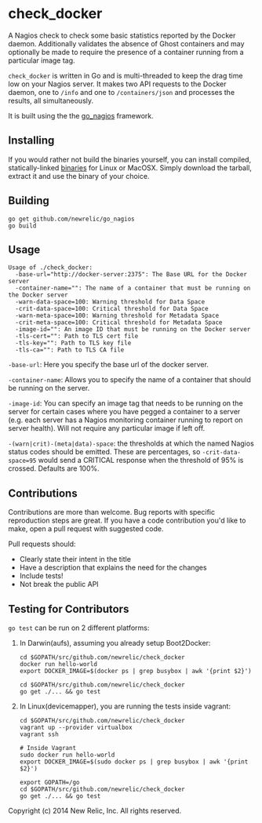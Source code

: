 check_docker
============

A Nagios check to check some basic statistics reported by the Docker daemon.
Additionally validates the absence of Ghost containers and may optionally
be made to require the presence of a container running from a particular image
tag.

`check_docker` is written in Go and is multi-threaded to keep the
drag time low on your Nagios server. It makes two API requests to the
Docker daemon, one to `/info` and one to `/containers/json`
and processes the results, all simultaneously.

It is built using the the
[go_nagios](http://github.com/newrelic/go_nagios)
framework.

Installing
----------
If you would rather not build the binaries yourself, you can install compiled,
statically-linked [binaries](https://github.com/newrelic/check_docker/releases)
for Linux or MacOSX. Simply download the tarball, extract it and use the binary
of your choice.

Building
--------
```
go get github.com/newrelic/go_nagios
go build
```

Usage
-----
```
Usage of ./check_docker:
  -base-url="http://docker-server:2375": The Base URL for the Docker server
  -container-name="": The name of a container that must be running on the Docker server
  -warn-data-space=100: Warning threshold for Data Space
  -crit-data-space=100: Critical threshold for Data Space
  -warn-meta-space=100: Warning threshold for Metadata Space
  -crit-meta-space=100: Critical threshold for Metadata Space
  -image-id="": An image ID that must be running on the Docker server
  -tls-cert="": Path to TLS cert file
  -tls-key="": Path to TLS key file
  -tls-ca="": Path to TLS CA file
```

`-base-url`: Here you specify the base url of the docker server.

`-container-name`: Allows you to specify the name of a container that should be running
on the server.

`-image-id`: You can specify an image tag that needs to be running on the server for
certain cases where you have pegged a container to a server (e.g. each server
has a Nagios monitoring container running to report on server health). Will not
require any particular image if left off.

`-(warn|crit)-(meta|data)-space`: the thresholds at which the named Nagios status codes
should be emitted. These are percentages, so `-crit-data-space=95` would send
a CRITICAL response when the threshold of 95% is crossed. Defaults are 100%.

Contributions
-------------

Contributions are more than welcome. Bug reports with specific reproduction
steps are great. If you have a code contribution you'd like to make, open a
pull request with suggested code.

Pull requests should:

 * Clearly state their intent in the title
 * Have a description that explains the need for the changes
 * Include tests!
 * Not break the public API

Testing for Contributors
------------------------

`go test` can be run on 2 different platforms:

1. In Darwin(aufs), assuming you already setup Boot2Docker:
    ```
    cd $GOPATH/src/github.com/newrelic/check_docker
    docker run hello-world
    export DOCKER_IMAGE=$(docker ps | grep busybox | awk '{print $2}')

    cd $GOPATH/src/github.com/newrelic/check_docker
    go get ./... && go test
    ```

2. In Linux(devicemapper), you are running the tests inside vagrant:
    ```
    cd $GOPATH/src/github.com/newrelic/check_docker
    vagrant up --provider virtualbox
    vagrant ssh

    # Inside Vagrant
    sudo docker run hello-world
    export DOCKER_IMAGE=$(sudo docker ps | grep busybox | awk '{print $2}')

    export GOPATH=/go
    cd $GOPATH/src/github.com/newrelic/check_docker
    go get ./... && go test
    ```


Copyright (c) 2014 New Relic, Inc. All rights reserved.
